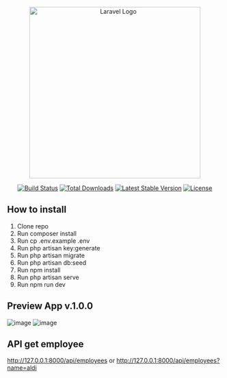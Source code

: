 <p align="center"><a href="https://laravel.com" target="_blank"><img src="https://raw.githubusercontent.com/laravel/art/master/logo-lockup/5%20SVG/2%20CMYK/1%20Full%20Color/laravel-logolockup-cmyk-red.svg" width="400" alt="Laravel Logo"></a></p>

<p align="center">
<a href="https://github.com/laravel/framework/actions"><img src="https://github.com/laravel/framework/workflows/tests/badge.svg" alt="Build Status"></a>
<a href="https://packagist.org/packages/laravel/framework"><img src="https://img.shields.io/packagist/dt/laravel/framework" alt="Total Downloads"></a>
<a href="https://packagist.org/packages/laravel/framework"><img src="https://img.shields.io/packagist/v/laravel/framework" alt="Latest Stable Version"></a>
<a href="https://packagist.org/packages/laravel/framework"><img src="https://img.shields.io/packagist/l/laravel/framework" alt="License"></a>
</p>

## How to install
1. Clone repo
2. Run composer install
3. Run cp .env.example .env
4. Run php artisan key:generate
5. Run php artisan migrate
6. Run php artisan db:seed
7. Run npm install
8. Run php artisan serve
9. Run npm run dev

## Preview App v.1.0.0

![image](https://github.com/aldipraddana/e-employee-aldi/assets/47706809/5b3c6bb5-fd63-42de-9a0a-faad7b0b75d9)
![image](https://github.com/aldipraddana/e-employee-aldi/assets/47706809/f598aeb1-ae03-4d27-8236-559e404bfbfd)

## API get employee
http://127.0.0.1:8000/api/employees
or
http://127.0.0.1:8000/api/employees?name=aldi



